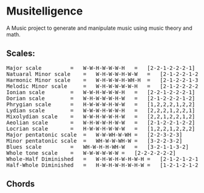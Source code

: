 # Musitelligence

A Music project to generate and manipulate music using music theory and math.

## Scales:

<pre>
Major scale 		= 	W-W-H-W-W-W-H	=	[2-2-1-2-2-2-1]
Natuaral Minor scale 	= 	W-H-W-W-H-W-W	=	[2-1-2-2-1-2-2]
Harmonic Minor scale 	= 	W-H-W-W-H-WH-H  =	[2-1-2-2-1-3-1]
Melodic Minor scale 	= 	W-H-W-W-W-W-H 	=	[2-1-2-2-2-2-1]
Ionian scale 		= 	W-W-H-W-W-W-H 	=	[2-2-1-2-2-2-1]
Dorian scale 		=	W-H-W-W-W-H-W 	=	[2-1-2-2-2-1-2]
Phrygian scale 		= 	H-W-W-W-H-W-W 	=	[1,2,2,2,1,2,2]
Lydian scale 		= 	W-W-W-H-W-W-H 	=	[2,2,2,1,2,2,1]
Mixolydian scale 	= 	W-W-H-W-W-H-W	=	[2,2,1,2,2,1,2]
Aeolian scale 		= 	W-H-W-W-H-W-W	=	[2-1-2-2-1-2-2]
Locrian scale 		= 	H-W-W-H-W-W-W	=	[1,2,2,1,2,2,2]
Major pentatonic scale  = 	W-W-WH-W-WH	=	[2-2-3-2-3]
Minor pentatonic scale 	= 	WH-W-W-WH-W	=	[3-2-2-3-2]
Blues scale 		=	WH-W-H-H-WH-W	=	[3-2-1-1-3-2]
Whole tone scale 	=	W-W-W-W-W-W	=	[2-2-2-2-2-2]
Whole-Half Diminished	=	W-H-W-H-W-H-W-H	=	[2-1-2-1-2-1-2-1]
Half-Whole Diminished	=	H-W-H-W-H-W-H-W	=	[1-2-1-2-1-2-1-2]
</pre>


## Chords


